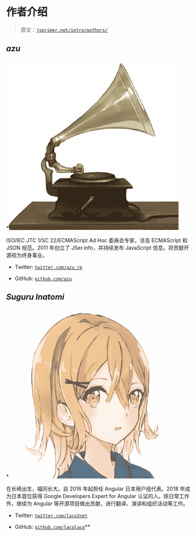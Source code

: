 # 作者介绍

> 原文：[`jsprimer.net/intro/authors/`](https://jsprimer.net/intro/authors/)

## *azu*

*![azu](img/13cfbc5cd819e00ddb04aaa42f494b49.png)

ISO/IEC JTC 1/SC 22/ECMAScript Ad Hoc 委員会专家，涉及 ECMAScript 和 JSON 规范。2011 年创立了 JSer.info，并持续发布 JavaScript 信息。将贡献开源视为终身事业。

+   Twitter: [`twitter.com/azu_re`](https://twitter.com/azu_re)

+   GitHub: [`github.com/azu`](https://github.com/azu)

## *Suguru Inatomi*

*![lacolaco](img/21f4e44e2079d43d6b9214afb0ad4f43.png)

在长崎出生，福冈长大。自 2016 年起担任 Angular 日本用户组代表。2018 年成为日本首位获得 Google Developers Expert for Angular 认证的人。除日常工作外，继续为 Angular 等开源项目做出贡献，进行翻译、演讲和组织活动等工作。

+   Twitter: [`twitter.com/laco2net`](https://twitter.com/laco2net)

+   GitHub: [`github.com/lacolaco`](https://github.com/lacolaco)**
